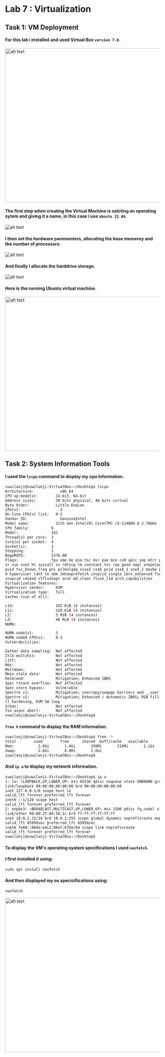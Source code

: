 # Lab 7 : Virtualization

## Task 1: VM Deployment
#### For this lab i installed and used Virtual Box `version 7.0`.

<img src="src/vb_version.png" alt="alt text" width="625" height="500">

#### The first step when creating the Virtual Machine is selcting an operating sytem and giving it a name, in this case i use `ubuntu 22.04`.
<img src="src/name.png" alt="alt text">

#### I then set the hardware parementers, allocating the base memeroy and the number of processors.
<img src="src/hardware.png" alt="alt text">

#### And finally i allocate the harddrive storage.
<img src="src/harddrive.png" alt="alt text">

#### Here is the running Ubuntu virtual machine.
<img src="src/vm.png" alt="alt text" width="700" height="500">


## Task 2: System Information Tools

#### I used the `lscpu` command to display my cpu information.
```sh
suwilanji@suwilanji-VirtualBox:~/Desktop$ lscpu
Architecture:            x86_64
CPU op-mode(s):        32-bit, 64-bit
Address sizes:         39 bits physical, 48 bits virtual
Byte Order:            Little Endian
CPU(s):                  4
On-line CPU(s) list:   0-3
Vendor ID:               GenuineIntel
Model name:            11th Gen Intel(R) Core(TM) i5-11400H @ 2.70GHz
CPU family:          6
Model:               141
Thread(s) per core:  1
Core(s) per socket:  4
Socket(s):           1
Stepping:            1
BogoMIPS:            5376.00
Flags:               fpu vme de pse tsc msr pae mce cx8 apic sep mtrr pge mca cmov pat pse36 clflush mmx fx
sr sse sse2 ht syscall nx rdtscp lm constant_tsc rep_good nopl xtopology nonstop_tsc c
puid tsc_known_freq pni pclmulqdq ssse3 cx16 pcid sse4_1 sse4_2 movbe popcnt aes rdran
d hypervisor lahf_lm abm 3dnowprefetch invpcid_single ibrs_enhanced fsgsbase bmi1 bmi2
invpcid rdseed clflushopt arat md_clear flush_l1d arch_capabilities
Virtualization features:
Hypervisor vendor:     KVM
Virtualization type:   full
Caches (sum of all):

L1d:                   192 KiB (4 instances)
L1i:                   128 KiB (4 instances)
L2:                    5 MiB (4 instances)
L3:                    48 MiB (4 instances)
NUMA:

NUMA node(s):          1
NUMA node0 CPU(s):     0-3
Vulnerabilities:

Gather data sampling:  Not affected
Itlb multihit:         Not affected
L1tf:                  Not affected
Mds:                   Not affected
Meltdown:              Not affected
Mmio stale data:       Not affected
Retbleed:              Mitigation; Enhanced IBRS
Spec rstack overflow:  Not affected
Spec store bypass:     Vulnerable
Spectre v1:            Mitigation; usercopy/swapgs barriers and __user pointer sanitization
Spectre v2:            Mitigation; Enhanced / Automatic IBRS; RSB filling; PBRSB-eIBRS SW sequence; BHI Sysca
ll hardening, KVM SW loop
Srbds:                 Not affected
Tsx async abort:       Not affected
suwilanji@suwilanji-VirtualBox:~/Desktop$
```
#### `free h` command to display the RAM information.
```sh
suwilanji@suwilanji-VirtualBox:~/Desktop$ free -h
total        used        free      shared  buff/cache   available
Mem:           2.8Gi       1.4Gi       258Mi       216Mi       1.1Gi       1.0Gi
Swap:          2.6Gi       8.0Mi       2.6Gi
suwilanji@suwilanji-VirtualBox:~/Desktop$
```
#### And `ip a` to display my network information.
```sh
suwilanji@suwilanji-VirtualBox:~/Desktop$ ip a
1: lo: <LOOPBACK,UP,LOWER_UP> mtu 65536 qdisc noqueue state UNKNOWN group default qlen 1000
link/loopback 00:00:00:00:00:00 brd 00:00:00:00:00:00
inet 127.0.0.1/8 scope host lo
valid_lft forever preferred_lft forever
inet6 ::1/128 scope host
valid_lft forever preferred_lft forever
2: enp0s3: <BROADCAST,MULTICAST,UP,LOWER_UP> mtu 1500 qdisc fq_codel state UP group default qlen 1000
link/ether 08:00:27:84:56:1c brd ff:ff:ff:ff:ff:ff
inet 10.0.2.15/24 brd 10.0.2.255 scope global dynamic noprefixroute enp0s3
valid_lft 85959sec preferred_lft 85959sec
inet6 fe80::60de:e4c2:86ef:b7de/64 scope link noprefixroute
valid_lft forever preferred_lft forever
suwilanji@suwilanji-VirtualBox:~/Desktop$
```
#### To display the VM's operating system specifications I used `neofetch`.
#### I first installed it using:
```sh
sudo apt install neofetch
```
#### And then displayed my os specicifications using:
```sh
neofetch
```
<img src="src/neofetch.png" alt="alt text" width="900" height="500">
